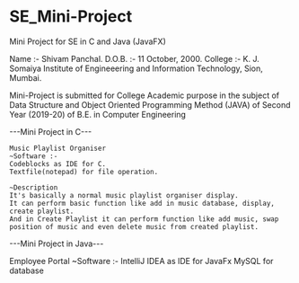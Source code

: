 # SE_Mini-Project
Mini Project for SE in C and Java (JavaFX)


Name :- Shivam Panchal.
D.O.B. :- 11 October, 2000.
College :- K. J. Somaiya Institute of Engineeering and Information Technology, Sion, Mumbai.


Mini-Project is submitted for College Academic purpose in the subject of Data Structure and Object Oriented Programming Method (JAVA)
of Second Year (2019-20) of B.E. in Computer Engineering 


---Mini Project in C---
    
    Music Playlist Organiser
    ~Software :-
    Codeblocks as IDE for C.
    Textfile(notepad) for file operation.

    ~Description
    It's basically a normal music playlist organiser display.
    It can perform basic function like add in music database, display, create playlist.
    And in Create Playlist it can perform function like add music, swap position of music and even delete music from created playlist.


---Mini Project in Java---

  Employee Portal
  ~Software :-
  IntelliJ IDEA as IDE for JavaFx
  MySQL for database
